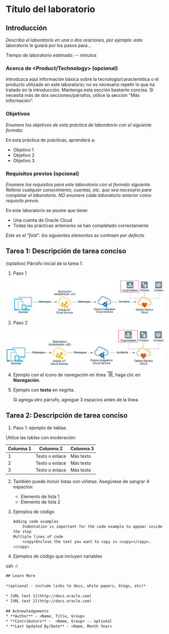 # Título del laboratorio

## Introducción

_Describa el laboratorio en una o dos oraciones, por ejemplo:_ este laboratorio le guiará por los pasos para...

Tiempo de laboratorio estimado: -- minutos

### Acerca de <Product/Technology> (opcional)

Introduzca aquí información básica sobre la tecnología/característica o el producto utilizado en este laboratorio; no es necesario repetir lo que ha tratado en la introducción. Mantenga esta sección bastante concisa. Si necesita más de dos secciones/párrafos, utilice la sección "Más información".

### Objetivos

_Enumere los objetivos de esta práctica de laboratorio con el siguiente formato_

En esta práctica de prácticas, aprenderá a:

*   Objetivo 1
*   Objetivo 2
*   Objetivo 3

### Requisitos previos (opcional)

_Enumere los requisitos para este laboratorio con el formato siguiente. Rellene cualquier conocimiento, cuentas, etc. que sea necesario para completar el laboratorio. NO enumere cada laboratorio anterior como requisito previo._

En este laboratorio se asume que tiene:

*   Una cuenta de Oracle Cloud
*   Todas las prácticas anteriores se han completado correctamente

_Este es el "fold": los siguientes elementos se contraen por defecto_

## Tarea 1: Descripción de tarea conciso

(optativo) Párrafo inicial de la tarea 1.

1.  Paso 1
    
    ![Texto alternativo de imagen](images/sample1.png)
    
2.  Paso 2
    

![Texto alternativo de imagen](images/sample1.png)

4.  Ejemplo con el icono de navegación en línea ![Texto alternativo de imagen](images/sample2.png), haga clic en **Navegación**.
    
5.  Ejemplo con **texto** en negrita.
    
    Si agrega otro párrafo, agregue 3 espacios antes de la línea.
    

## Tarea 2: Descripción de tarea conciso

1.  Paso 1: ejemplo de tablas

Utilice las tablas con moderación:

| Columna 1 | Columna 2 | Columna 3 |
| --- | --- | --- |
| 1 | Texto o enlace | Más texto |
| 2 | Texto o enlace | Más texto |
| 3 | Texto o enlace | Más texto |

2.  También puede incluir listas con viñetas. Asegúrese de sangrar 4 espacios:
    
    *   Elemento de lista 1
    *   Elemento de lista 2
3.  Ejemplos de código
    
        Adding code examples
        	Indentation is important for the code example to appear inside the step
        Multiple lines of code
        	<copy>Enclose the text you want to copy in <copy></copy>.</copy>
        
4.  Ejemplos de código que incluyen variables
    

ssh -i

    
    ## Learn More
    
    *(optional - include links to docs, white papers, blogs, etc)*
    
    * [URL text 1](http://docs.oracle.com)
    * [URL text 2](http://docs.oracle.com)
    
    ## Acknowledgements
    * **Author** - <Name, Title, Group>
    * **Contributors** -  <Name, Group> -- optional
    * **Last Updated By/Date** - <Name, Month Year>